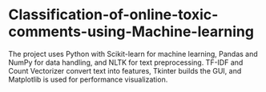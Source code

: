 # Classification-of-online-toxic-comments-using-Machine-learning
The project uses Python with Scikit-learn for machine learning, Pandas and NumPy for data handling, and NLTK for text preprocessing. TF-IDF and Count Vectorizer convert text into features, Tkinter builds the GUI, and Matplotlib is used for performance visualization.
